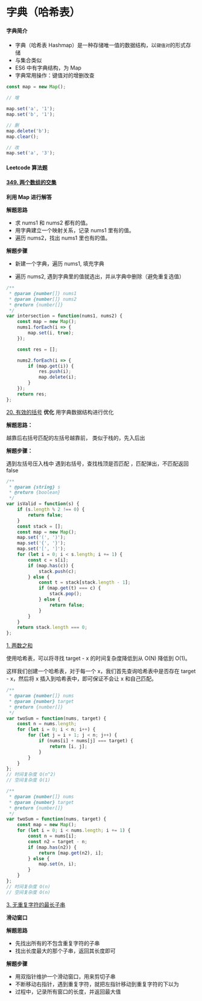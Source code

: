 # 字典（哈希表）

#### 字典简介

-   字典（哈希表 Hashmap）是一种存储唯一值的数据结构，以`键值对`的形式存储
-   与集合类似
-   ES6 中有字典结构，为 Map
-   字典常用操作：键值对的增删改查

```js
const map = new Map();

// 增

map.set('a', '1');
map.set('b', '1');

// 删
map.delete('b');
map.clear();

// 改
map.set('a', '3');
```

#### Leetcode 算法题

#### [349. 两个数组的交集](https://leetcode-cn.com/problems/intersection-of-two-arrays/)

**利用 Map 进行解答**

**解题思路**

-   求 nums1 和 nums2 都有的值。
-   用字典建立一个映射关系，记录 nums1 里有的值。
-   遍历 nums2，找出 nums1 里也有的值。

**解题步骤**

-   新建一个字典，遍历 nums1, 填充字典

-   遍历 nums2, 遇到字典里的值就选出，并从字典中删除（避免重复选值）

```js
/**
 * @param {number[]} nums1
 * @param {number[]} nums2
 * @return {number[]}
 */
var intersection = function(nums1, nums2) {
    const map = new Map();
    nums1.forEach(i => {
        map.set(i, true);
    });

    const res = [];

    nums2.forEach(i => {
        if (map.get(i)) {
            res.push(i);
            map.delete(i);
        }
    });
    return res;
};
```

[20. 有效的括号](https://leetcode-cn.com/problems/valid-parentheses/)
**优化**
用字典数据结构进行优化

**解题思路：**

越靠后右括号匹配的左括号越靠前， 类似于栈的，先入后出

**解题步骤：**

遇到左括号压入栈中
遇到右括号，查找栈顶是否匹配 ，匹配弹出，不匹配返回 false

```js
/**
 * @param {string} s
 * @return {boolean}
 */
var isValid = function(s) {
    if (s.length % 2 !== 0) {
        return false;
    }
    const stack = [];
    const map = new Map();
    map.set('(', ')');
    map.set('{', '}');
    map.set('[', ']');
    for (let i = 0; i < s.length; i += 1) {
        const c = s[i];
        if (map.has(c)) {
            stack.push(c);
        } else {
            const t = stack[stack.length - 1];
            if (map.get(t) === c) {
                stack.pop();
            } else {
                return false;
            }
        }
    }
    return stack.length === 0;
};
```

[1. 两数之和](https://leetcode-cn.com/problems/two-sum/)

使用哈希表，可以将寻找 target - x 的时间复杂度降低到从 O(N) 降低到 O(1)。

这样我们创建一个哈希表，对于每一个 x，我们首先查询哈希表中是否存在 target - x，然后将 x 插入到哈希表中，即可保证不会让 x 和自己匹配。

```js
/**
 * @param {number[]} nums
 * @param {number} target
 * @return {number[]}
 */
var twoSum = function(nums, target) {
    const n = nums.length;
    for (let i = 0; i < n; i++) {
        for (let j = i + 1; j < n; j++) {
            if (nums[i] + nums[j] === target) {
                return [i, j];
            }
        }
    }
};
// 时间复杂度 O(n^2)
// 空间复杂度 O(1)
```

```js
/**
 * @param {number[]} nums
 * @param {number} target
 * @return {number[]}
 */
var twoSum = function(nums, target) {
    const map = new Map();
    for (let i = 0; i < nums.length; i += 1) {
        const n = nums[i];
        const n2 = target - n;
        if (map.has(n2)) {
            return [map.get(n2), i];
        } else {
            map.set(n, i);
        }
    }
};
// 时间复杂度 O(n)
// 空间复杂度 O(n)
```

[3. 无重复字符的最长子串](https://leetcode-cn.com/problems/longest-substring-without-repeating-characters/)

**滑动窗口**

**解题思路**

-   先找出所有的不包含重复字符的子串
-   找出长度最大的那个子串，返回其长度即可

**解题步骤**

-   用双指针维护一个滑动窗口，用来剪切子串
-   不断移动右指针，遇到重复字符，就把左指针移动到重复字符的下以为
-   过程中，记录所有窗口的长度，并返回最大值
